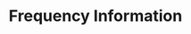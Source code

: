 ---
title: "Frequency Information"

categories: ['']

tags: ['Frequency', 'Information']

arwords: 'معلومات التكرار'

arexps: []

enwords: ['Frequency Information']

enexps: []

arlexicons: 'ع'

enlexicons: 'F'

authors: ['Ruqayya Roshdy']

translators: ['']

citations: 'مقدمة في حوسبة اللغة العربية'

sources: 'مركز الملك عبدالله بن عبدالعزيز الدولي لخدمة اللغة العربية'

slug: ""
---